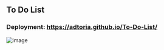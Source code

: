 ## To Do List
### Deployment: https://adtoria.github.io/To-Do-List/

![image](https://user-images.githubusercontent.com/87179624/136963576-f4eed0c0-e6be-4248-a160-4d35574e67ab.png)
